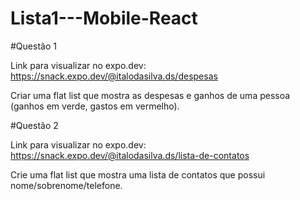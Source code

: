 # Lista1---Mobile-React

#Questão 1

Link para visualizar no expo.dev: https://snack.expo.dev/@italodasilva.ds/despesas

Criar uma flat list que mostra as despesas e ganhos de uma pessoa (ganhos em verde, gastos em vermelho).

#Questão 2

Link para visualizar no expo.dev: https://snack.expo.dev/@italodasilva.ds/lista-de-contatos

Crie uma flat list que mostra uma lista de contatos que possui nome/sobrenome/telefone.

